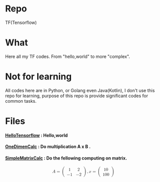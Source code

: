 # Repo
TF(Tensorflow)

# What 
Here all my TF codes. From "hello,world" to more "complex".

# Not for learning
All codes here are in Python, or Golang even Java(Kotlin), 
I don't use this repo for learning, purpose of this repo is provide significant 
codes for common tasks.


# Files

#### [HelloTensorflow](HelloTensorflow.go)  : Hello,world 

#### [OneDimenCalc](OneDimenCalc.go) : Do multiplication A x B .

#### [SimpleMatrixCalc](SimpleMatrixCalc.go) : Do the fellowing computing on matrix. 
<math xmlns="http://www.w3.org/1998/Math/MathML" display="block">
  <mi>A</mi>
  <mo>=</mo>
  <mrow>
    <mo>(</mo>
    <mtable columnalign="center center" rowspacing="4pt" columnspacing="1em">
      <mtr>
        <mtd>
          <mn>1</mn>
        </mtd>
        <mtd>
          <mn>2</mn>
        </mtd>
      </mtr>
      <mtr>
        <mtd>
          <mo>&#x2212;<!-- − --></mo>
          <mn>1</mn>
        </mtd>
        <mtd>
          <mo>&#x2212;<!-- − --></mo>
          <mn>2</mn>
        </mtd>
      </mtr>
    </mtable>
    <mo>)</mo>
  </mrow>
  <mo>,</mo>
  <mi>x</mi>
  <mo>=</mo>
  <mrow>
    <mo>(</mo>
    <mtable rowspacing="4pt" columnspacing="1em">
      <mtr>
        <mtd>
          <mn>10</mn>
        </mtd>
      </mtr>
      <mtr>
        <mtd>
          <mn>100</mn>
        </mtd>
      </mtr>
    </mtable>
    <mo>)</mo>
  </mrow>
</math>
